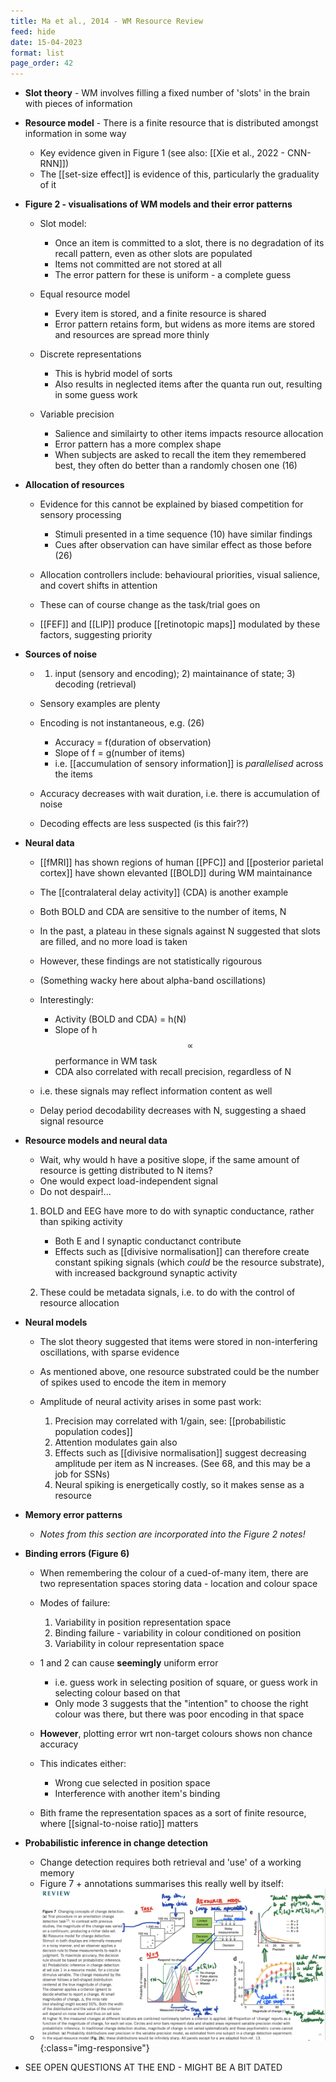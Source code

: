 ```yaml
---
title: Ma et al., 2014 - WM Resource Review
feed: hide
date: 15-04-2023
format: list
page_order: 42
---
```



- **Slot theory** - WM involves filling a fixed number of 'slots' in the brain with pieces of information
- **Resource model** - There is a finite resource that is distributed amongst information in some way
	- Key evidence given in Figure 1 (see also: [[Xie et al., 2022 - CNN-RNN]])
	- The [[set-size effect]] is evidence of this, particularly the graduality of it


- **Figure 2 - visualisations of WM models and their error patterns**	
	- Slot model:
		- Once an item is committed to a slot, there is no degradation of its recall pattern, even as other slots are populated
		- Items not committed are not stored at all
		- The error pattern for these is uniform - a complete guess
	
	- Equal resource model
		- Every item is stored, and a finite resource is shared
		- Error pattern retains form, but widens as more items are stored and resources are spread more thinly
	
	- Discrete representations
		- This is hybrid model of sorts
		- Also results in neglected items after the quanta run out, resulting in some guess work
	
	- Variable precision
		- Salience and similairty to other items impacts resource allocation
		- Error pattern has a more complex shape
		- When subjects are asked to recall the item they remembered best, they often do better than a randomly chosen one (16)


- **Allocation of resources**
	- Evidence for this cannot be explained by biased competition for sensory processing
		- Stimuli presented in a time sequence (10) have similar findings
		- Cues after observation can have similar effect as those before (26)
	
	- Allocation controllers include: behavioural priorities, visual salience, and covert shifts in attention
	- These can of course change as the task/trial goes on
	
	- [[FEF]] and [[LIP]] produce [[retinotopic maps]] modulated by these factors, suggesting priority


- **Sources of noise**
	- 1) input (sensory and encoding); 2) maintainance of state; 3) decoding (retrieval)
	
	- Sensory examples are plenty
	- Encoding is not instantaneous, e.g. (26)
		- Accuracy = f(duration of observation)
		- Slope of f = g(number of items)
		- i.e. [[accumulation of sensory information]] is *parallelised* across the items
	
	- Accuracy decreases with wait duration, i.e. there is accumulation of noise
	- Decoding effects are less suspected (is this fair??)


- **Neural data**
	- [[fMRI]] has shown regions of human [[PFC]] and [[posterior parietal cortex]] have shown elevanted [[BOLD]] during WM maintainance
	- The [[contralateral delay activity]] (CDA) is another example
	- Both BOLD and CDA are sensitive to the number of items, N
	
	- In the past, a plateau in these signals against N suggested that slots are filled, and no more load is taken
	- However, these findings are not statistically rigourous
	
	- (Something wacky here about alpha-band oscillations)
	
	- Interestingly:
		- Activity (BOLD and CDA) = h(N)
		- Slope of h $$\propto$$ performance in WM task
		- CDA also correlated with recall precision, regardless of N
	- i.e. these signals may reflect information content as well
	
	- Delay period decodability decreases with N, suggesting  a shaed signal resource


- **Resource models and neural data**
	- Wait, why would h have a positive slope, if the same amount of resource is getting distributed to N items?
	- One would expect load-independent signal
	- Do not despair!...
	
	1. BOLD and EEG have more to do with synaptic conductance, rather than spiking activity
		- Both E and I synaptic conductanct contribute
		- Effects such as [[divisive normalisation]] can therefore create constant spiking signals (which *could* be the resource substrate), with increased background synaptic activity
		
	2. These could be metadata signals, i.e. to do with the control of resource allocation



- **Neural models**
	- The slot theory suggested that items were stored in non-interfering oscillations, with sparse evidence
	
	- As mentioned above, one resource substrated could be the number of spikes used to encode the item in memory
	- Amplitude of neural activity arises in some past work:
		1. Precision may correlated with 1/gain, see: [[probabilistic population codes]]
		2. Attention modulates gain also
		3. Effects such as [[divisive normalisation]] suggest decreasing amplitude per item as N increases. (See 68, and this may be a job for SSNs)
		4. Neural spiking is energetically costly, so it makes sense as a resource



- **Memory error patterns**
	- *Notes from this section are incorporated into the Figure 2 notes!*

- **Binding errors (Figure 6)**
	- When remembering the colour of a cued-of-many item, there are two representation spaces storing data - location and colour space
	
	- Modes of failure:
		1. Variability in position representation space
		2. Binding failure - variability in colour conditioned on position
		3. Variability in colour representation space
	
	- 1 and 2 can cause **seemingly** uniform error
		- i.e. guess work in selecting position of square, or guess work in selecting colour based on that
		- Only mode 3 suggests that the "intention" to choose the right colour was there, but there was poor encoding in that space
	
	- **However**, plotting error wrt non-target colours shows non chance accuracy
	- This indicates either:
		- Wrong cue selected in position space
		- Interference with another item's binding
	
	- Bith frame the representation spaces as a sort of finite resource, where [[signal-to-noise ratio]] matters


- **Probabilistic inference in change detection**
	- Change detection requires both retrieval and 'use' of a working memory
	- Figure 7 + annotations summarises this really well by itself:
	- ![](/_notes/Public/MaBays2014Figure7.jpeg){:class="img-responsive"}


- SEE OPEN QUESTIONS AT THE END - MIGHT BE A BIT DATED